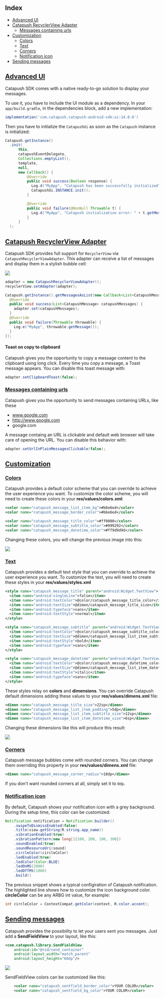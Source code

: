## Index

*   [Advanced UI](#advanced-ui)
*   [Catapush RecyclerView Adapter](#catapush-recyclerview-adapter)
    *   [Messages containing urls](#messages-containing-urls)
*   [Customization](#customization)
    *   [Colors](#colors)
    *   [Text](#text)
    *   [Corners](#corners)
    *   [Notification icon](#notification-icon)
*   [Sending messages](#sending-messages)

## [Advanced UI](#advanced-ui)

Catapush SDK comes with a native ready-to-go solution to display your messages.

To use it, you have to include the UI module as a dependency.
In your `app/build.gradle`, in the dependencies block, add a new implementation:

```groovy
implementation('com.catapush.catapush-android-sdk:ui:14.0.0')
```

Then you have to initialize the `CatapushUi` as soon as the `Catapush` instance is initialized:
```java
Catapush.getInstance()
  .init(
      this,
      catapushEventDelegate,
      Collections.emptyList(),
      template,
      null,
      new Callback() {
          @Override
          public void success(Boolean response) {
            Log.d("MyApp", "Catapush has been successfully initialized");
            CatapushUi.INSTANCE.init();
          }

          @Override
          public void failure(@NonNull Throwable t) {
            Log.d("MyApp", "Catapush initialization error: " + t.getMessage());
          }
      }
  );
```


## [Catapush RecyclerView Adapter](#catapush-recyclerview-adapter)

Catapush SDK provides full support for `RecyclerView` via `CatapushRecyclerViewAdapter`. This adapter can receive a list of messages and display them in a stylish bubble cell:

![](images/ui_screen_00.png)

```java
adapter = new CatapushRecyclerViewAdapter();
recyclerView.setAdapter(adapter);

Catapush.getInstance().getMessagesAsList(new Callback<List<CatapushMessage>>() {
  @Override
  public void success(List<CatapushMessage> catapushMessages) {
    adapter.set(catapushMessages);
  }
  @Override
  public void failure(Throwable throwable) {
    Log.e("MyApp", throwable.getMessage());
  }
});
```

#### Toast on copy to clipboard

Catapush gives you the opportunity to copy a message content to the clipboard using long click. Every time you copy a message, a Toast message appears. You can disable this toast message with:
```java
adapter.setClipboardToast(false);
```

### [Messages containing urls](#messages-containing-urls)

Catapush gives you the opportunity to send messages containing URLs, like these

*   www.google.com
*   http://www.google.com
*   google.com

A message containg an URL is clickable and default web browser will take care of opening the URL. You can disable this behavior with:
```java
adapter.setUrlInPlainMessagesClickable(false);
```

## [Customization](#customization)

### [Colors](#colors)

Catapush provides a default color scheme that you can override to achieve the user experience you want. To customize the color scheme, you will need to create these colors in your **res/values/colors.xml**:
```xml
<color name="catapush_message_list_item_bg">#b6e6ed</color>
<color name="catapush_message_border_color">#b6e6ed</color>

<color name="catapush_message_title_color">#ff0000</color>
<color name="catapush_message_subtitle_color">#999292</color>
<color name="catapush_message_datetime_color">#ff9d9d9d</color>
```

Changing these colors, you will change the previous image into this:

![](images/ui_screen_01.png)

### [Text](#text)

Catapush provides a default text style that you can override to achieve the user experience you want. To customize the text, you will need to create these styles in your **res/values/styles.xml**
```xml
<style name="catapush_message_title" parent="android:Widget.TextView">
  <item name="android:singleLine">false</item>
  <item name="android:textColor">@color/catapush_message_title_color</item>
  <item name="android:textSize">@dimen/catapush_message_title_size</item>
  <item name="android:typeface">sans</item>
  <item name="android:textStyle">normal</item>
</style>

<style name="catapush_message_subtitle" parent="android:Widget.TextView">
  <item name="android:textColor">@color/catapush_message_subtitle_color</item>
  <item name="android:textSize">@dimen/catapush_message_list_item_subtitle_size</item>
  <item name="android:textStyle">bold</item>
  <item name="android:typeface">sans</item>
</style>

<style name="catapush_message_datetime" parent="android:Widget.TextView">
  <item name="android:textColor">@color/catapush_message_datetime_color</item>
  <item name="android:textSize">@dimen/catapush_message_list_item_datetime_size</item>
  <item name="android:textStyle">italic</item>
  <item name="android:typeface">sans</item>
</style>
```

These styles relay on **colors** and **dimensions**. You can override Catapush default dimensions adding these values to your **res/values/dimens.xml** file:
```xml
<dimen name="catapush_message_title_size">22sp</dimen>
<dimen name="catapush_message_list_item_padding">5dp</dimen>
<dimen name="catapush_message_list_item_subtitle_size">12sp</dimen>
<dimen name="catapush_message_list_item_datetime_size">6sp</dimen>
```

Changing these dimensions like this will produce this result:

![](images/ui_screen_02.png)

### [Corners](#corners)

Catapush message bubbles come with rounded corners. You can change them overriding this property in your **res/values/dimens.xml** file:
```xml
<dimen name="catapush_message_corner_radius">10dp</dimen>
```

If you don't want rounded corners at all, simply set it to `0dp`.

### [Notification icon](#notification-icon)

By default, Catapush shows your notification icon with a grey background. During the setup time, this color can be customized:
```java
Notification notification = Notification.builder()
    .swipeToDismissEnabled(false)
    .title(view.getString(R.string.app_name))
    .vibrationEnabled(true)
    .vibrationPattern(new long[]{100, 200, 100, 300})
    .soundEnabled(true)
    .soundResourceUri(sound)
    .circleColor(circleColor)
    .ledEnabled(true)
    .ledColor(Color.BLUE)
    .ledOnMS(2000)
    .ledOffMS(1000)
    .build()
```

The previous snippet shows a typical configiration of Catapush notification. The highlighted line shows how to customize the icon background color. **circleColor** can be any ARBG int value, for example:
```java
int circleColor = ContextCompat.getColor(context, R.color.accent);
```

## [Sending messages](#sending-messages)

Catapush provides the possibility to let your users sent you messages. Just add a **SendFieldView** to your layout, like this:
```xml
<com.catapush.library.SendFieldView
    android:id="@+id/send_container"
    android:layout_width="match_parent"
    android:layout_height="60dp"/>
```

![](images/ui_screen_03.png)

SendFieldView colors can be customized like this:
```XML
    <color name="catapush_sentfield_border_color">YOUR COLOR</color>
    <color name="catapush_sentfield_bg_color">YOUR COLOR</color>
```